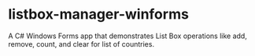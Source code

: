 # listbox-manager-winforms
A  C# Windows Forms app that demonstrates List Box operations like add, remove, count, and clear for list of countries.
